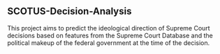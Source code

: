 ## SCOTUS-Decision-Analysis

This project aims to predict the ideological direction of Supreme Court decisions based on features from the Supreme Court Database and the political makeup of the federal government at the time of the decision.
